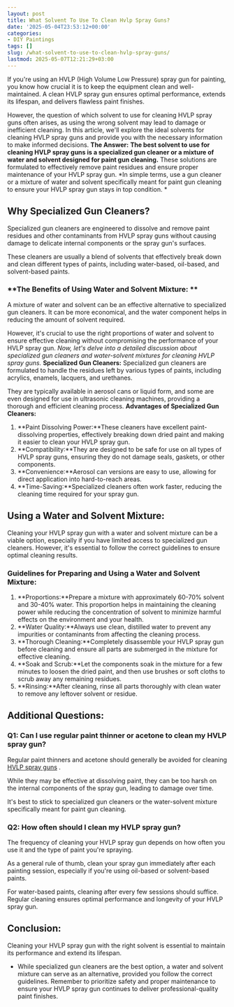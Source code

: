 ```yaml
---
layout: post
title: What Solvent To Use To Clean Hvlp Spray Guns?
date: '2025-05-04T23:53:12+00:00'
categories:
- DIY Paintings
tags: []
slug: /what-solvent-to-use-to-clean-hvlp-spray-guns/
lastmod: 2025-05-07T12:21:29+03:00
---
```


If you're using an HVLP (High Volume Low Pressure) spray gun for painting, you know how crucial it is to keep the equipment clean and well-maintained. A clean HVLP spray gun ensures optimal performance, extends its lifespan, and delivers flawless paint finishes.

However, the question of which solvent to use for cleaning HVLP spray guns often arises, as using the wrong solvent may lead to damage or inefficient cleaning. In this article, we'll explore the ideal solvents for cleaning HVLP spray guns and provide you with the necessary information to make informed decisions.
**The Answer:**
**The best solvent to use for cleaning HVLP spray guns is a specialized gun cleaner or a mixture of water and solvent designed for paint gun cleaning.**
These solutions are formulated to effectively remove paint residues and ensure proper maintenance of your HVLP spray gun.
*In simple terms, use a gun cleaner or a mixture of water and solvent specifically meant for paint gun cleaning to ensure your HVLP spray gun stays in top condition. *
## **Why Specialized Gun Cleaners?**
Specialized gun cleaners are engineered to dissolve and remove paint residues and other contaminants from HVLP spray guns without causing damage to delicate internal components or the spray gun's surfaces.

These cleaners are usually a blend of solvents that effectively break down and clean different types of paints, including water-based, oil-based, and solvent-based paints.
### **The Benefits of Using Water and Solvent Mixture: **
A mixture of water and solvent can be an effective alternative to specialized gun cleaners. It can be more economical, and the water component helps in reducing the amount of solvent required.

However, it's crucial to use the right proportions of water and solvent to ensure effective cleaning without compromising the performance of your HVLP spray gun.
*Now, let's delve into a detailed discussion about specialized gun cleaners and water-solvent mixtures for cleaning HVLP spray guns.*
**Specialized Gun Cleaners:**
Specialized gun cleaners are formulated to handle the residues left by various types of paints, including acrylics, enamels, lacquers, and urethanes.

They are typically available in aerosol cans or liquid form, and some are even designed for use in ultrasonic cleaning machines, providing a thorough and efficient cleaning process.
**Advantages of Specialized Gun Cleaners:**
1. **Paint Dissolving Power:**These cleaners have excellent paint-dissolving properties, effectively breaking down dried paint and making it easier to clean your HVLP spray gun.
2. **Compatibility:**They are designed to be safe for use on all types of HVLP spray guns, ensuring they do not damage seals, gaskets, or other components.
3. **Convenience:**Aerosol can versions are easy to use, allowing for direct application into hard-to-reach areas.
4. **Time-Saving:**Specialized cleaners often work faster, reducing the cleaning time required for your spray gun.
## **Using a Water and Solvent Mixture:**
Cleaning your HVLP spray gun with a water and solvent mixture can be a viable option, especially if you have limited access to specialized gun cleaners. However, it's essential to follow the correct guidelines to ensure optimal cleaning results.
### **Guidelines for Preparing and Using a Water and Solvent Mixture:**
1. **Proportions:**Prepare a mixture with approximately 60-70% solvent and 30-40% water. This proportion helps in maintaining the cleaning power while reducing the concentration of solvent to minimize harmful effects on the environment and your health.
2. **Water Quality:**Always use clean, distilled water to prevent any impurities or contaminants from affecting the cleaning process.
3. **Thorough Cleaning:**Completely disassemble your HVLP spray gun before cleaning and ensure all parts are submerged in the mixture for effective cleaning.
4. **Soak and Scrub:**Let the components soak in the mixture for a few minutes to loosen the dried paint, and then use brushes or soft cloths to scrub away any remaining residues.
5. **Rinsing:**After cleaning, rinse all parts thoroughly with clean water to remove any leftover solvent or residue.
## **Additional Questions:**
### **Q1: Can I use regular paint thinner or acetone to clean my HVLP spray gun?**
Regular paint thinners and acetone should generally be avoided for cleaning
[HVLP spray guns](https://pestpolicy.com/best-hvlp-spray-gun-for-woodworking/)
.

While they may be effective at dissolving paint, they can be too harsh on the internal components of the spray gun, leading to damage over time.

It's best to stick to specialized gun cleaners or the water-solvent mixture specifically meant for paint gun cleaning.
### **Q2: How often should I clean my HVLP spray gun?**
The frequency of cleaning your HVLP spray gun depends on how often you use it and the type of paint you're spraying.

As a general rule of thumb, clean your spray gun immediately after each painting session, especially if you're using oil-based or solvent-based paints.

For water-based paints, cleaning after every few sessions should suffice. Regular cleaning ensures optimal performance and longevity of your HVLP spray gun.
## **Conclusion:**
Cleaning your HVLP spray gun with the right solvent is essential to maintain its performance and extend its lifespan.
- While specialized gun cleaners are the best option, a water and solvent mixture can serve as an alternative, provided you follow the correct guidelines.
Remember to prioritize safety and proper maintenance to ensure your HVLP spray gun continues to deliver professional-quality paint finishes.
